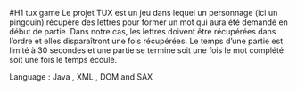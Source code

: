 #H1 tux game
Le projet TUX est un jeu dans lequel un personnage (ici un pingouin) récupère des lettres
pour former un mot qui aura été demandé en début de partie. Dans notre cas, les lettres
doivent être récupérées dans l’ordre et elles disparaîtront une fois récupérées. Le temps
d’une partie est limité à 30 secondes et une partie se termine soit une fois le mot complété
soit une fois le temps écoulé.

Language : Java , XML , DOM and SAX 
